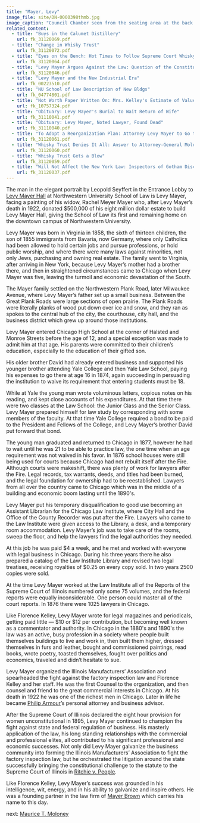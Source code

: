 ```yaml
---
title: "Mayer, Levy"
image_file: site/DN-0000398thmb.jpg
image_caption: "Council Chamber seen from the seating area at the back of the room."
related_content:
  - title: "Buys in the Calumet Distillery"
    url: fk_31120069.pdf
  - title: "Change in Whisky Trust"
    url: fk_31120072.pdf
  - title: "Eyes on the Bench: Hot Times to Follow Supreme Court Whisky Decision"
    url: fk_31120064.pdf
  - title: "Levy Mayer Argues Against the Law: Question of the Constitutionality of the Eight-Hour Act is Raised"
    url: fk_31120046.pdf
  - title: "Levy Mayer and the New Industrial Era"
    url: fk_00223510.pdf
  - title: "NU School of Law Description of New Bldgs"
    url: fk_04774801.pdf
  - title: "Not Worth Paper Written On: Mrs. Kelley's Estimate of Value of Child-Labor Law"
    url: fk_10757324.pdf
  - title: "Obituary: Levy Mayer's Burial to Wait Return of Wife"
    url: fk_31110041.pdf
  - title: "Obituary: Levy Mayer, Noted Lawyer, Found Dead"
    url: fk_31110040.pdf
  - title: "To Adopt a Reorganization Plan: Attorney Levy Mayer to Go to New York Today for the Whisky Trust"
    url: fk_31120061.pdf
  - title: "Whisky Trust Denies It All: Answer to Attorney-General Moloney's Charges"
    url: fk_31120060.pdf
  - title: "Whisky Trust Gets a Blow"
    url: fk_31120059.pdf
  - title: "Will Not Affect the New York Law: Inspectors of Gotham Discuss the Illinois 'Eight-Hour' Decision"
    url: fk_31120037.pdf
---
```


The man in the elegant portrait by Leopold Seyffert in the Entrance Lobby to [Levy Mayer Hall](/documents/fk_04774801.pdf) at Northwestern University School of Law is Levy Mayer, facing a painting of his widow, Rachel Meyer Mayer who, after Levy Mayer’s death in 1922, donated $500,000 of his eight million dollar estate to build Levy Mayer Hall, giving the School of Law its first and remaining home on the downtown campus of Northwestern University.

Levy Mayer was born in Virginia in 1858, the sixth of thirteen children, the son of 1855 immigrants from Bavaria, now Germany, where only Catholics had been allowed to hold certain jobs and pursue professions, or hold public worship, and where there were many laws against minorities, not only Jews, purchasing and owning real estate. The family went to Virginia, after arriving in New York, because Levy Mayer’s mother had a brother there, and then in straightened circumstances came to Chicago when Levy Mayer was five, leaving the turmoil and economic devastation of the South.

The Mayer family settled on the Northwestern Plank Road, later Milwaukee Avenue, where Levy Mayer’s father set up a small business. Between the Great Plank Roads were large sections of open prairie. The Plank Roads were literally planks of wood put down over ice and snow, and they ran as spokes to the central hub of the city, the courthouse, city hall, and the business district which grew up around those institutions.

Levy Mayer entered Chicago High School at the corner of Halsted and Monroe Streets before the age of 12, and a special exception was made to admit him at that age. His parents were committed to their children’s education, especially to the education of their gifted son.

His older brother David had already entered business and supported his younger brother attending Yale College and then Yale Law School, paying his expenses to go there at age 16 in 1874, again succeeding in persuading the institution to waive its requirement that entering students must be 18.

While at Yale the young man wrote voluminous letters, copious notes on his reading, and kept close accounts of his expenditures. At that time there were two classes at the Law School: the Junior Class and the Senior Class. Levy Mayer prepared himself for law study by corresponding with some members of the faculty. At that time Yale College required a bond to be paid to the President and Fellows of the College, and Levy Mayer’s brother David put forward that bond.

The young man graduated and returned to Chicago in 1877, however he had to wait until he was 21 to be able to practice law, the one time when an age requirement was not waived in his favor. In 1876 school houses were still being used for courts because Chicago had not rebuilt itself after the Fire. Although courts were makeshift, there was plenty of work for lawyers after the Fire. Legal records, tax warrants, deeds, and titles had been burned, and the legal foundation for ownership had to be reestablished. Lawyers from all over the country came to Chicago which was in the middle of a building and economic boom lasting until the 1890's.

Levy Mayer put his temporary disqualification to good use becoming an Assistant Librarian for the Chicago Law Institute, where City Hall and the Office of the County Recorder was put after the Fire. Lawyers who came to the Law Institute were given access to the Library, a desk, and a temporary room accommodation. Levy Mayer’s job was to take care of the rooms, sweep the floor, and help the lawyers find the legal authorities they needed.

At this job he was paid $4 a week, and he met and worked with everyone with legal business in Chicago. During his three years there he also prepared a catalog of the Law Institute Library and revised two legal treatises, receiving royalties of $0.25 on every copy sold. In two years 2500 copies were sold.

At the time Levy Mayer worked at the Law Institute all of the Reports of the Supreme Court of Illinois numbered only some 75 volumes, and the federal reports were equally inconsiderable. One person could master all of the court reports. In 1876 there were 1025 lawyers in Chicago.

Like Florence Kelley, Levy Mayer wrote for legal magazines and periodicals, getting paid little — $10 or $12 per contribution, but becoming well known as a commentator and authority. In Chicago in the 1880's and 1890's the law was an active, busy profession in a society where people built themselves buildings to live and work in, then built them higher, dressed themselves in furs and leather, bought and commissioned paintings, read books, wrote poetry, toasted themselves, fought over politics and economics, traveled and didn’t hesitate to sue.

Levy Mayer organized the Illinois Manufacturers’ Association and spearheaded the fight against the factory inspection law and Florence Kelley and her staff. He was the first Counsel to the organization, and then counsel and friend to the great commercial interests in Chicago. At his death in 1922 he was one of the richest men in Chicago. Later in life he became [Philip Armour](http://www.encyclopedia.chicagohistory.org/pages/2554.html)’s personal attorney and business advisor.

After the Supreme Court of Illinois declared the eight hour provision for women unconstitutional in 1895, Levy Mayer continued to champion the fight against state and federal regulation of business. His masterly application of the law, his long standing relationships with the commercial and professional elites, all contributed to his significant professional and economic successes. Not only did Levy Mayer galvanize the business community into forming the Illinois Manufacturers’ Association to fight the factory inspection law, but he orchestrated the litigation around the state successfully bringing the constitutional challenge to the statute to the Supreme Court of Illinois in [Ritchie v. People](/legal/court).

Like Florence Kelley, Levy Mayer’s success was grounded in his intelligence, wit, energy, and in his ability to galvanize and inspire others. He was a founding partner in the law firm of [Mayer Brown](http://www.encyclopedia.chicagohistory.org/pages/2763.html) which carries his name to this day.

next:  [Maurice T. Moloney](/legal/lawyers/mauricetmoloney/)

